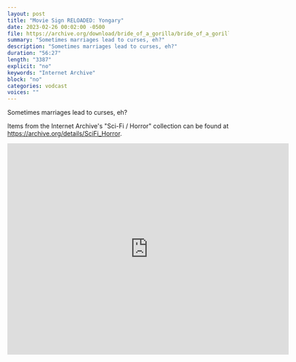 ```yaml
---
layout: post
title: "Movie Sign RELOADED: Yongary"
date: 2023-02-26 00:02:00 -0500
file: https://archive.org/download/bride_of_a_gorilla/bride_of_a_gorilla.mp4
summary: "Sometimes marriages lead to curses, eh?"
description: "Sometimes marriages lead to curses, eh?"
duration: "56:27"
length: "3387"
explicit: "no" 
keywords: "Internet Archive"
block: "no" 
categories: vodcast
voices: ""
---
```


Sometimes marriages lead to curses, eh?

Items from the Internet Archive's "Sci-Fi / Horror" collection can be found at <https://archive.org/details/SciFi_Horror>.

<iframe src="https://archive.org/embed/bride_of_a_gorilla" width="640" height="480" frameborder="0" webkitallowfullscreen="true" mozallowfullscreen="true" allowfullscreen></iframe>
